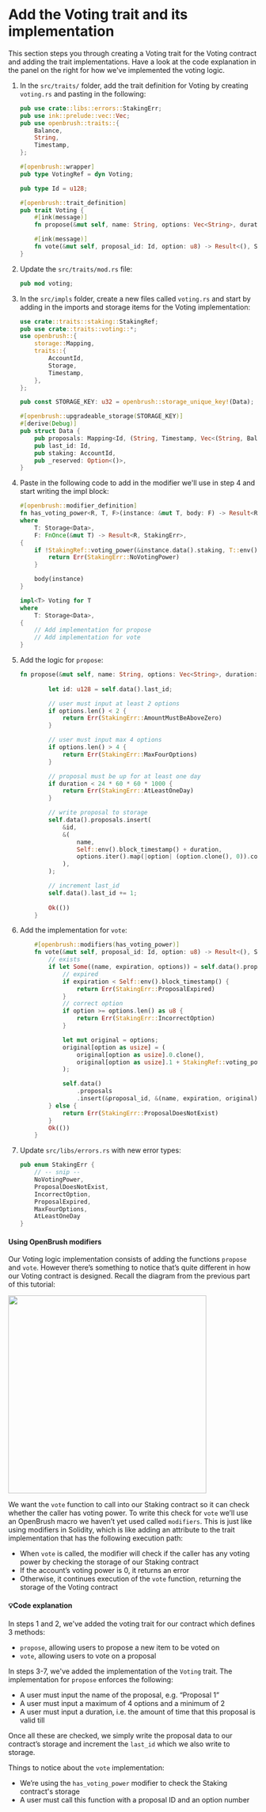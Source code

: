 # Add the Voting trait and its implementation

This section steps you through creating a Voting trait for the Voting contract and adding the trait implementations.
Have a look at the code explanation in the panel on the right for how we've implemented the voting logic.

1. In the `src/traits/` folder, add the trait definition for Voting by creating `voting.rs` and pasting in the following:

    ```rust
    pub use crate::libs::errors::StakingErr;
    pub use ink::prelude::vec::Vec;
    pub use openbrush::traits::{
        Balance,
        String,
        Timestamp,
    };

    #[openbrush::wrapper]
    pub type VotingRef = dyn Voting;

    pub type Id = u128;

    #[openbrush::trait_definition]
    pub trait Voting {
        #[ink(message)]
        fn propose(&mut self, name: String, options: Vec<String>, duration: Timestamp) -> Result<(), StakingErr>;

        #[ink(message)]
        fn vote(&mut self, proposal_id: Id, option: u8) -> Result<(), StakingErr>;
    }
    ```

1. Update the `src/traits/mod.rs` file:

    ```rust
    pub mod voting;
    ```

1. In the `src/impls` folder, create a new files called `voting.rs` and start by adding in the imports and storage items for the Voting implementation:

    ```rust
    use crate::traits::staking::StakingRef;
    pub use crate::traits::voting::*;
    use openbrush::{
        storage::Mapping,
        traits::{
            AccountId,
            Storage,
            Timestamp,
        },
    };

    pub const STORAGE_KEY: u32 = openbrush::storage_unique_key!(Data);

    #[openbrush::upgradeable_storage(STORAGE_KEY)]
    #[derive(Debug)]
    pub struct Data {
        pub proposals: Mapping<Id, (String, Timestamp, Vec<(String, Balance)>)>,
        pub last_id: Id,
        pub staking: AccountId,
        pub _reserved: Option<()>,
    }
    ```

1. Paste in the following code to add in the modifier we'll use in step 4 and start writing the impl block:

    ```rust
    #[openbrush::modifier_definition]
    fn has_voting_power<R, T, F>(instance: &mut T, body: F) -> Result<R, StakingErr>
    where
        T: Storage<Data>,
        F: FnOnce(&mut T) -> Result<R, StakingErr>,
    {
        if !StakingRef::voting_power(&instance.data().staking, T::env().caller()) == 0 {
            return Err(StakingErr::NoVotingPower)
        }

        body(instance)
    }

    impl<T> Voting for T
    where
        T: Storage<Data>,
    {
        // Add implementation for propose
        // Add implementation for vote
    }
    ```
    
1. Add the logic for `propose`:

    ```rust
    fn propose(&mut self, name: String, options: Vec<String>, duration: Timestamp) -> Result<(), StakingErr> {
            
            let id: u128 = self.data().last_id;

            // user must input at least 2 options 
            if options.len() < 2 {
                return Err(StakingErr::AmountMustBeAboveZero)
            }

            // user must input max 4 options
            if options.len() > 4 {
                return Err(StakingErr::MaxFourOptions)
            }

            // proposal must be up for at least one day
            if duration < 24 * 60 * 60 * 1000 {
                return Err(StakingErr::AtLeastOneDay)
            }

            // write proposal to storage
            self.data().proposals.insert(
                &id,
                &(
                    name,
                    Self::env().block_timestamp() + duration,
                    options.iter().map(|option| (option.clone(), 0)).collect(),
                ),
            );

            // increment last_id
            self.data().last_id += 1;
            
            Ok(())
        }
    ```

1. Add the implementation for `vote`:

    ```rust
        #[openbrush::modifiers(has_voting_power)]
        fn vote(&mut self, proposal_id: Id, option: u8) -> Result<(), StakingErr> {
            // exists
            if let Some((name, expiration, options)) = self.data().proposals.get(&proposal_id) {
                // expired
                if expiration < Self::env().block_timestamp() {
                    return Err(StakingErr::ProposalExpired)
                }
                // correct option
                if option >= options.len() as u8 {
                    return Err(StakingErr::IncorrectOption)
                }

                let mut original = options;
                original[option as usize] = (
                    original[option as usize].0.clone(),
                    original[option as usize].1 + StakingRef::voting_power(&self.data().staking, Self::env().caller()),
                );

                self.data()
                    .proposals
                    .insert(&proposal_id, &(name, expiration, original));
            } else {
                return Err(StakingErr::ProposalDoesNotExist)
            }
            Ok(())
        }
    ```

5. Update `src/libs/errors.rs` with new error types:

    ```rust
    pub enum StakingErr {
        // -- snip --
        NoVotingPower,
        ProposalDoesNotExist,
        IncorrectOption,
        ProposalExpired,
        MaxFourOptions,
        AtLeastOneDay
    }
    ```

<!-- slide:break -->

<!-- tabs:start -->

#### **Using OpenBrush modifiers**

Our Voting logic implementation consists of adding the functions `propose` and `vote`. However there’s something to notice that’s quite different in how our Voting contract is designed. Recall the diagram from the previous part of this tutorial:


<img src="../assets/voting-logic-diagram.png"  width="400">

We want the `vote` function to call into our Staking contract so it can check whether the caller has voting power. To write this check for `vote` we’ll use an OpenBrush macro we haven’t yet used called `modifiers`. This is just like using modifiers in Solidity, which is like adding an attribute to the trait implementation that has the following execution path: 

- When `vote` is called, the modifier will check if the caller has any voting power by checking the storage of our Staking contract
- If the account’s voting power is 0, it returns an error
- Otherwise, it continues execution of the `vote` function, returning the storage of the Voting contract

#### **💡Code explanation**

In steps 1 and 2, we've added the voting trait for our contract which defines 3 methods:
- `propose`, allowing users to propose a new item to be voted on
- `vote`, allowing users to vote on a proposal

In steps 3-7, we've added the implementation of the `Voting` trait.
The implementation for `propose` enforces the following:

- A user must input the name of the proposal, e.g. “Proposal 1”
- A user must input a maximum of 4 options and a minimum of 2
- A user must input a duration, i.e. the amount of time that this proposal is valid till

Once all these are checked, we simply write the proposal data to our contract’s storage and increment the `last_id` which we also write to storage.

Things to notice about the `vote` implementation:

- We’re using the `has_voting_power` modifier to check the Staking contract's storage
- A user must call this function with a proposal ID and an option number

<!-- tabs:end -->
